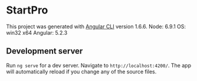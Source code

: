 # StartPro
This project was generated with [Angular CLI](https://github.com/angular/angular-cli) version 1.6.6.
Node: 6.9.1
OS: win32 x64
Angular: 5.2.3

## Development server

Run `ng serve` for a dev server. Navigate to `http://localhost:4200/`. The app will automatically reload if you change any of the source files.
